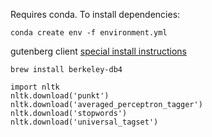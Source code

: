 
Requires conda. To install dependencies:

```
conda create env -f environment.yml
```


gutenberg client [special install instructions](https://github.com/c-w/gutenberg#python-3)

```
brew install berkeley-db4
```

```
import nltk
nltk.download('punkt')
nltk.download('averaged_perceptron_tagger')
nltk.download('stopwords')
nltk.download('universal_tagset')
```